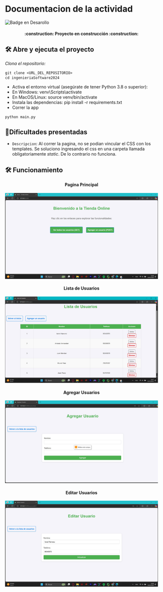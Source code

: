 # Documentacion de la actividad
![Badge en Desarollo](https://img.shields.io/badge/STATUS-EN%20DESAROLLO-green)
<h4 align="center">
:construction: Proyecto en construcción :construction:
</h4>

## 🛠️ Abre y ejecuta el proyecto

*Clona el repositorio:*
```
git clone <URL_DEL_REPOSITORIO>
cd ingenieriaSoftware2024
```

- Activa el entorno virtual (asegúrate de tener Python 3.8 o superior):
- En Windows: venv\Scripts\activate
- En MacOS/Linux: source venv/bin/activate
- Instala las dependencias: pip install -r requirements.txt
- Correr la app 
```
python main.py
```
## :hammer:Dificultades presentadas

- `Descripcion`: Al correr la pagina, no se podian vincular el CSS con los templates. Se soluciono ingresando el css en una carpeta llamada obligatoriamente *static*. De lo contrario no funciona. 

## 🛠️ Funcionamiento

<h4 align="center">
Pagina Principal
</h4>

![main](/static/images/main.jpg)

<h4 align="center">
Lista de Usuarios 
</h4>

![main](/static/images/users.jpg)

<h4 align="center">
Agregar Usuarios 
</h4>

![main](/static/images/add.jpg)

<h4 align="center">
Editar Usuarios
</h4>

![main](/static/images/edit.jpg)

